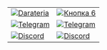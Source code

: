 | | |
|-|-|
| [![Darateria](https://img.shields.io/badge/Darateria-000000?style=for-the-badge)](LINK3) | [![Кнопка 6](https://img.shields.io/badge/Кнопка_6-FFA500?style=for-the-badge)](TODO) |
| [![Telegram](https://img.shields.io/badge/Telegram-26A5E4?style=for-the-badge&logo=telegram&logoColor=white)](https://t.me/darateria_bot) | [![Telegram](https://img.shields.io/badge/Telegram-FFFFFF?style=for-the-badge)](LINK4) |
| [![Discord](https://img.shields.io/badge/Discord-5865F2?style=for-the-badge&logo=discord&logoColor=white)](https://discord.gg/wtK4Bg6Gwb) | [![Discord](https://img.shields.io/badge/Discord-00AA00?style=for-the-badge)](LINK5) |

